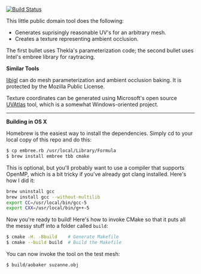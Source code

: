 [![Build Status](https://travis-ci.org/prideout/aobaker.svg?branch=master)](https://travis-ci.org/prideout/aobaker)

This little public domain tool does the following:

- Generates suprisingly reasonable UV's for an arbitrary mesh.
- Creates a texture representing ambient occlusion.

The first bullet uses Thekla's parameterization code; the second bullet uses Intel's embree library for raytracing.

**Similar Tools**

[libigl](http://libigl.github.io/libigl) can do mesh parameterization and ambient occlusion baking.  It is protected by the Mozilla Public License.

Texture coordinates can be generated using Microsoft's open source [UVAtlas](https://github.com/Microsoft/UVAtlas) tool, which is a somewhat Windows-oriented project.

---

**Building in OS X**

Homebrew is the easiest way to install the dependencies.  Simply cd to your local copy of this repo and do this:

```bash
$ cp embree.rb /usr/local/Library/Formula
$ brew install embree tbb cmake
```

This is optional, but you'll probably want to use a compiler that supports OpenMP, which is a bit tricky if you've already got clang installed.  Here's how I did it:

```bash
brew uninstall gcc
brew install gcc --without-multilib
export CC=/usr/local/bin/gcc-5
export CXX=/usr/local/bin/g++-5
```

Now you're ready to build!  Here's how to invoke CMake so that it puts all the messy stuff into a folder called `build`:
```bash
$ cmake -H. -Bbuild    # Generate Makefile
$ cmake --build build  # Build the Makefile
```

You can now invoke the tool on the test mesh:
```bash
$ build/aobaker suzanne.obj
```